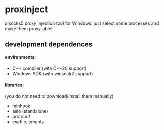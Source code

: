 # proxinject

a socks5 proxy injection tool for Windows: just select some processes and make them proxy-able!

## development dependences

#### environments:

- C++ compiler (with C++20 support)
- Windows SDK (with winsock2 support)

#### libraries: 
(you do not need to download/install them manually)

- minhook
- asio (standalone)
- protopuf
- cycfi::elements


